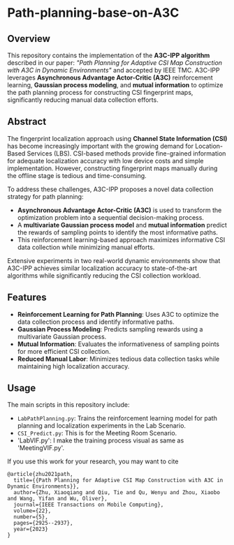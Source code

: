 # Path-planning-base-on-A3C
## Overview  
This repository contains the implementation of the **A3C-IPP algorithm** described in our paper: *"Path Planning for Adaptive CSI Map Construction with A3C in Dynamic Environments"* and accepted by IEEE TMC. A3C-IPP leverages **Asynchronous Advantage Actor-Critic (A3C)** reinforcement learning, **Gaussian process modeling**, and **mutual information** to optimize the path planning process for constructing CSI fingerprint maps, significantly reducing manual data collection efforts.  

## Abstract  
The fingerprint localization approach using **Channel State Information (CSI)** has become increasingly important with the growing demand for Location-Based Services (LBS). CSI-based methods provide fine-grained information for adequate localization accuracy with low device costs and simple implementation. However, constructing fingerprint maps manually during the offline stage is tedious and time-consuming.  

To address these challenges, A3C-IPP proposes a novel data collection strategy for path planning:  
- **Asynchronous Advantage Actor-Critic (A3C)** is used to transform the optimization problem into a sequential decision-making process.  
- A **multivariate Gaussian process model** and **mutual information** predict the rewards of sampling points to identify the most informative paths.  
- This reinforcement learning-based approach maximizes informative CSI data collection while minimizing manual efforts.  

Extensive experiments in two real-world dynamic environments show that A3C-IPP achieves similar localization accuracy to state-of-the-art algorithms while significantly reducing the CSI collection workload.  

## Features  
- **Reinforcement Learning for Path Planning**: Uses A3C to optimize the data collection process and identify informative paths.  
- **Gaussian Process Modeling**: Predicts sampling rewards using a multivariate Gaussian process.  
- **Mutual Information**: Evaluates the informativeness of sampling points for more efficient CSI collection.  
- **Reduced Manual Labor**: Minimizes tedious data collection tasks while maintaining high localization accuracy.  

## Usage  
The main scripts in this repository include:  
- `LabPathPlanning.py`: Trains the reinforcement learning model for path planning and localization experiments in the Lab Scenario.  
- `CSI_Predict.py`: This is for the Meeting Room Scenario.
- 'LabVIF.py': I make the training process visual as same as 'MeetingVIF.py'.

If you use this work for your research, you may want to cite
```
@article{zhu2021path,
  title={{Path Planning for Adaptive CSI Map Construction with A3C in Dynamic Environments}},
  author={Zhu, Xiaoqiang and Qiu, Tie and Qu, Wenyu and Zhou, Xiaobo and Wang, Yifan and Wu, Oliver},
  journal={IEEE Transactions on Mobile Computing},
  volume={22},
  number={5},
  pages={2925--2937},
  year={2023}
}
```
